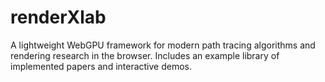# renderXlab
A lightweight WebGPU framework for modern path tracing algorithms and rendering research in the browser. Includes an example library of implemented papers and interactive demos.
